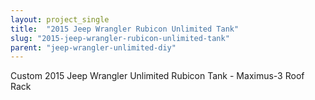 ```yaml
---
layout: project_single
title:  "2015 Jeep Wrangler Rubicon Unlimited Tank"
slug: "2015-jeep-wrangler-rubicon-unlimited-tank"
parent: "jeep-wrangler-unlimited-diy"
---
```

Custom 2015 Jeep Wrangler Unlimited Rubicon Tank - Maximus-3 Roof Rack